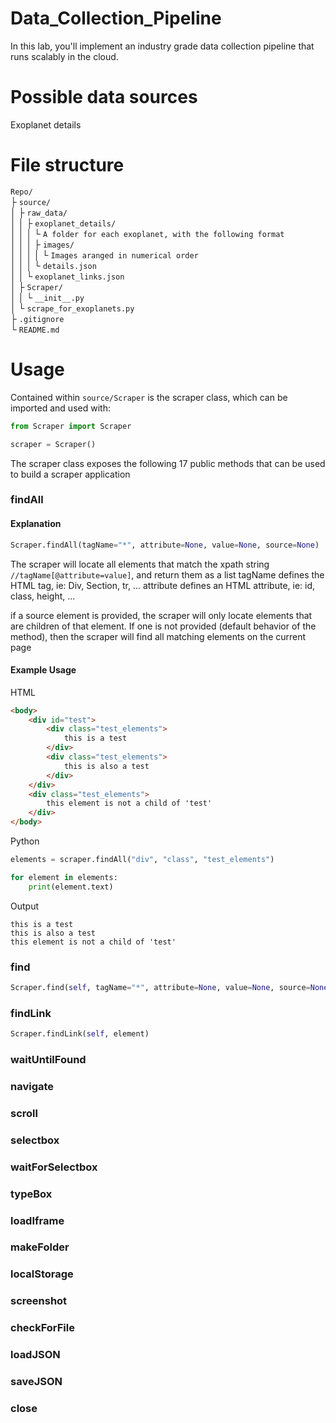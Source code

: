 # Data_Collection_Pipeline
In this lab, you'll implement an industry grade data collection pipeline that runs scalably in the cloud.

# Possible data sources
Exoplanet details

# File structure
`Repo/`<br>
├ `source/`<br>
│  ├ `raw_data/`<br>
│  │  ├ `exoplanet_details/`<br>
│  │  │  └ `A folder for each exoplanet, with the following format`<br>
│  │  │     ├ `images/`<br>
│  │  │     │  └ `Images aranged in numerical order`<br>
│  │  │     └ `details.json`<br>
│  │  └ `exoplanet_links.json`<br>
│  ├ `Scraper/`<br>
│  │  └ `__init__.py`<br>
│  └ `scrape_for_exoplanets.py`<br>
├ `.gitignore`<br>
└ `README.md`<br>

# Usage
Contained within `source/Scraper` is the scraper class, which can be imported and used with:
```python
from Scraper import Scraper

scraper = Scraper()
```

The scraper class exposes the following 17 public methods that can be used to build a scraper application

### findAll
#### Explanation
```python
Scraper.findAll(tagName="*", attribute=None, value=None, source=None)
```

The scraper will locate all elements that match the xpath string `//tagName[@attribute=value]`, and return them as a list
tagName defines the HTML tag, ie: Div, Section, tr, ...
attribute defines an HTML attribute, ie: id, class, height, ...

if a source element is provided, the scraper will only locate elements that are children of that element.
If one is not provided (default behavior of the method), then the scraper will find all matching elements on the current page

#### Example Usage
HTML
```HTML
<body>
    <div id="test">
        <div class="test_elements">
            this is a test
        </div>
        <div class="test_elements">
            this is also a test
        </div>
    </div>
    <div class="test_elements">
        this element is not a child of 'test'
    </div>
</body>
```
Python
```python
elements = scraper.findAll("div", "class", "test_elements")

for element in elements:
    print(element.text)
```
Output
```
this is a test
this is also a test
this element is not a child of 'test'
```

### find
```python
Scraper.find(self, tagName="*", attribute=None, value=None, source=None)
```

### findLink
```python
Scraper.findLink(self, element)
```

### waitUntilFound

### navigate

### scroll

### selectbox

### waitForSelectbox

### typeBox

### loadIframe

### makeFolder

### localStorage

### screenshot

### checkForFile

### loadJSON

### saveJSON

### close